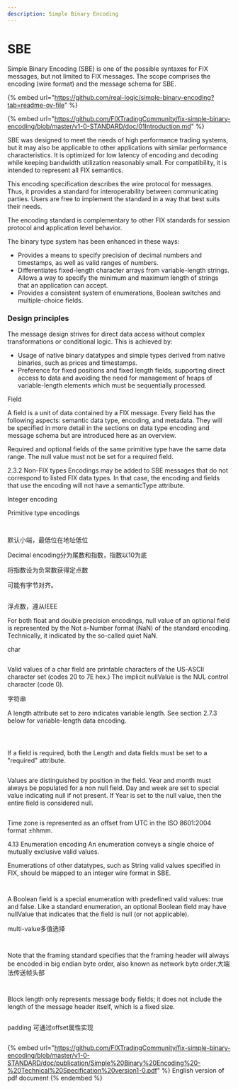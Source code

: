 ```yaml
---
description: Simple Binary Encoding
---
```


# SBE

Simple Binary Encoding (SBE) is one of the possible syntaxes for FIX messages, but not limited to FIX messages. The scope comprises the encoding (wire format) and the message schema for SBE.

{% embed url="https://github.com/real-logic/simple-binary-encoding?tab=readme-ov-file" %}

{% embed url="https://github.com/FIXTradingCommunity/fix-simple-binary-encoding/blob/master/v1-0-STANDARD/doc/01Introduction.md" %}

SBE was designed to meet the needs of high performance trading systems, but it may also be applicable to other applications with similar performance characteristics. It is optimized for low latency of encoding and decoding while keeping bandwidth utilization reasonably small. For compatibility, it is intended to represent all FIX semantics.

This encoding specification describes the wire protocol for messages. Thus, it provides a standard for interoperability between communicating parties. Users are free to implement the standard in a way that best suits their needs.

The encoding standard is complementary to other FIX standards for session protocol and application level behavior.

The binary type system has been enhanced in these ways:

* Provides a means to specify precision of decimal numbers and timestamps, as well as valid ranges of numbers.
* Differentiates fixed-length character arrays from variable-length strings. Allows a way to specify the minimum and maximum length of strings that an application can accept.
* Provides a consistent system of enumerations, Boolean switches and multiple-choice fields.

### Design principles

The message design strives for direct data access without complex transformations or conditional logic. This is achieved by:

* Usage of native binary datatypes and simple types derived from native binaries, such as prices and timestamps.
* Preference for fixed positions and fixed length fields, supporting direct access to data and avoiding the need for management of heaps of variable-length elements which must be sequentially processed.

Field

A field is a unit of data contained by a FIX message. Every field has the following aspects: semantic data type, encoding, and metadata. They will be specified in more detail in the sections on data type encoding and message schema but are introduced here as an overview.

Required and optional fields of the same primitive type have the same data range. The null value must not be set for a required field.

2.3.2 Non-FIX types Encodings may be added to SBE messages that do not correspond to listed FIX data types. In that case, the encoding and fields that use the encoding will not have a semanticType attribute.

Integer encoding

Primitive type encodings

<figure><img src="../.gitbook/assets/image (19).png" alt=""><figcaption></figcaption></figure>

<figure><img src="../.gitbook/assets/image (18).png" alt=""><figcaption></figcaption></figure>

默认小端，最低位在地址低位

Decimal encoding分为尾数和指数，指数以10为底

将指数设为负常数获得定点数

可能有字节对齐。

<figure><img src="../.gitbook/assets/image (20).png" alt=""><figcaption></figcaption></figure>

浮点数，遵从IEEE

For both float and double precision encodings, null value of an optional field is represented by the Not a-Number format (NaN) of the standard encoding. Technically, it indicated by the so-called quiet NaN.

char

<figure><img src="../.gitbook/assets/image (21).png" alt=""><figcaption></figcaption></figure>

Valid values of a char field are printable characters of the US-ASCII character set (codes 20 to 7E hex.) The implicit nullValue is the NUL control character (code 0).

字符串

A length attribute set to zero indicates variable length. See section 2.7.3 below for variable-length data encoding.

<figure><img src="../.gitbook/assets/image (22).png" alt=""><figcaption></figcaption></figure>

<figure><img src="../.gitbook/assets/image (23).png" alt=""><figcaption></figcaption></figure>

<figure><img src="../.gitbook/assets/image (24).png" alt=""><figcaption></figcaption></figure>

If a field is required, both the Length and data fields must be set to a "required" attribute.

<figure><img src="../.gitbook/assets/image (25).png" alt=""><figcaption></figcaption></figure>

Values are distinguished by position in the field. Year and month must always be populated for a non null field. Day and week are set to special value indicating null if not present. If Year is set to the null value, then the entire field is considered null.

<figure><img src="../.gitbook/assets/image (26).png" alt=""><figcaption></figcaption></figure>

Time zone is represented as an offset from UTC in the ISO 8601:2004 format ±hhmm.

4.13 Enumeration encoding An enumeration conveys a single choice of mutually exclusive valid values.

Enumerations of other datatypes, such as String valid values specified in FIX, should be mapped to an integer wire format in SBE.

<figure><img src="../.gitbook/assets/image (27).png" alt=""><figcaption></figcaption></figure>

<figure><img src="../.gitbook/assets/image (28).png" alt=""><figcaption></figcaption></figure>

A Boolean field is a special enumeration with predefined valid values: true and false. Like a standard enumeration, an optional Boolean field may have nullValue that indicates that the field is null (or not applicable).

multi-value多值选择

<figure><img src="../.gitbook/assets/image (29).png" alt=""><figcaption></figcaption></figure>

<figure><img src="../.gitbook/assets/image (30).png" alt=""><figcaption></figcaption></figure>

Note that the framing standard specifies that the framing header will always be encoded in big endian byte order, also known as network byte order.大端法传送帧头部

<figure><img src="../.gitbook/assets/image (31).png" alt=""><figcaption></figcaption></figure>

<figure><img src="../.gitbook/assets/image (32).png" alt=""><figcaption></figcaption></figure>

&#x20;Block length only represents message body fields; it does not include the length of the message header itself, which is a fixed size.

<figure><img src="../.gitbook/assets/image (33).png" alt=""><figcaption></figcaption></figure>

padding 可通过offset属性实现

<figure><img src="../.gitbook/assets/image (34).png" alt=""><figcaption></figcaption></figure>



{% embed url="https://github.com/FIXTradingCommunity/fix-simple-binary-encoding/blob/master/v1-0-STANDARD/doc/publication/Simple%20Binary%20Encoding%20-%20Technical%20Specification%20version1-0.pdf" %}
English version of pdf document
{% endembed %}

